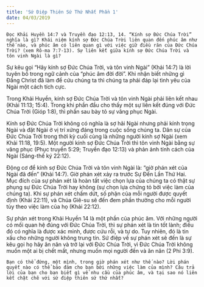 ```yaml
---
title: 'Sứ Điệp Thiên Sứ Thứ Nhất Phần 1'
date: 04/03/2019
---
```


`Đọc Khải Huyền 14:7 và Truyền đạo 12:13, 14. “Kính sợ Đức Chúa Trời” nghĩa là gì? Khái niệm kính sợ Đức Chúa Trời liên quan đến phúc âm như thế nào, và phúc âm có liên quan gì với việc giữ điều răn của Đức Chúa Trời? (xem Rô-ma 7:7-13). Sự liên kết giữa kính sợ Đức Chúa Trời và tôn vinh Ngài là gì?`

Sự kêu gọi “Hãy kính sợ Đức Chúa Trời, và tôn vinh Ngài” (Khải 14:7) là lời tuyên bố trong ngữ cảnh của “phúc âm đời đời”. Khi nhận biết những gì Đấng Christ đã làm để cứu chúng ta thì chúng ta phải đáp lại tình yêu của Ngài một cách tích cực. 

Trong Khải Huyền, kính sợ Đức Chúa Trời và tôn vinh Ngài phải liên kết nhau (Khải 11:13; 15:4). Trong khi phần đầu cho thấy một sự liên kết đúng với Đức Chúa Trời (Gióp 1:8), thì phần sau bày tỏ sự vâng phục Ngài. 

Kính sợ Đức Chúa Trời không có nghĩa là sợ hãi Ngài nhưng phải kính trọng Ngài và đặt Ngài ở vị trí xứng đáng trong cuộc sống chúng ta. Dân sự của Đức Chúa Trời trong thời kỳ cuối cùng là những người kính sợ Ngài (xem Khải 11:18, 19:5). Một người kính sợ Đức Chúa Trời thì tôn vinh Ngài bằng sự vâng phục (Phục truyền 5:29; Truyền đạo 12:13) và phản ảnh tính cách của Ngài (Sáng-thế ký 22:12). 

Động cơ để kính sợ Đức Chúa Trời và tôn vinh Ngài là: “giờ phán xét của Ngài đã đến” (Khải 14:7). Giờ phán xét xảy ra trước Sự Đến Lần Thứ Hai. Mục đích của sự phán xét là hoàn tất việc chọn lựa của chúng ta có thật sự phụng sự Đức Chúa Trời hay không (sự chọn lựa chứng tỏ bởi việc làm của chúng ta). Khi sự phán xét chấm dứt, số phận của mỗi người được quyết định (Khải 22:11), và Chúa Giê-su sẽ đến đem phần thưởng cho mỗi người tùy theo việc làm của họ (Khải 22:12). 

Sự phán xét trong Khải Huyền 14 là một phần của phúc âm. Với những người có mối quan hệ đúng với Đức Chúa Trời, thì sự phán xét là tin tốt lành; điều đó có nghĩa là được xác minh, được cứu rỗi, và tự do. Tuy nhiên, đó là tin xấu cho những người không trung tín. Sứ điệp về sự phán xét sẽ đến là sự kêu gọi họ hãy ăn năn và trở lại với Đức Chúa Trời, vì Đức Chúa Trời không muốn một ai bị chết mất, nhưng muốn mọi người đến và ăn năn (2 Phi 3:9). 

`Bạn có thể đứng, một mình, trong giờ phán xét như thế nào? Lời phán quyết nào có thể bảo đảm cho bạn bởi những việc làm của mình? Câu trả lời của bạn cho bạn biết gì về nhu cầu của phúc âm, và tại sao nó liên kết chặt chẽ với sứ điệp thiên sứ thứ nhất?`
